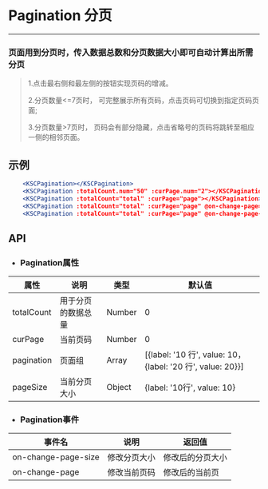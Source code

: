 # Pagination 分页
* * *

### 页面用到分页时，传入数据总数和分页数据大小即可自动计算出所需分页

> 1.点击最右侧和最左侧的按钮实现页码的增减。
>
> 2.分页数量<=7页时， 可完整展示所有页码，点击页码可切换到指定页码页面;
>
> 3.分页数量>7页时， 页码会有部分隐藏，点击省略号的页码将跳转至相应一侧的相邻页面。
>

## 示例
<div class='example' id="sample1" ></div>

```jsx
    <KSCPagination></KSCPagination>
    <KSCPagination :totalCount.num="50" :curPage.num="2"></KSCPagination>
    <KSCPagination :totalCount="total" :curPage="page"></KSCPagination>
    <KSCPagination :totalCount="total" :curPage="page" @on-change-page="changePage"></KSCPagination>
    <KSCPagination :totalCount="total" :curPage="page" @on-change-page-size="changePageSize"></KSCPagination>
```



## <div class='api'>API</div>
* ### Pagination属性
<table class="api-table">
    <thead>
        <tr>
            <th>属性</th>
            <th>说明</th>
            <th>类型</th>
            <th>默认值</th>
        </tr>
    </thead>
    <tbody>
        <tr>
            <td>totalCount</td>
            <td>用于分页的数据总量</td>
            <td>Number</td>
            <td>0</td>
        </tr>
        <tr>
            <td>curPage</td>
            <td>当前页码</td>
            <td>Number</td>
            <td>0</td>
        </tr>
        <tr>
            <td>pagination</td>
            <td>页面组</td>
            <td>Array</td>
            <td>[{label: '10 行', value: 10， {label: '20 行', value: 20}}]</td>
        </tr>
        <tr>
            <td>pageSize</td>
            <td>当前分页大小</td>
            <td>Object</td>
            <td>{label: '10行', value: 10}</td>
        </tr>
    </tbody>
</table>

* ### Pagination事件
<table class="api-table">
    <thead>
        <tr>
            <th>事件名</th>
            <th>说明</th>
            <th>返回值</th>
        </tr>
    </thead>
    <tbody>
        <tr>
            <td>on-change-page-size</td>
            <td>修改分页大小</td>
            <td>修改后的分页大小</td>
        </tr>
        <tr>
            <td>on-change-page</td>
            <td>修改当前页码</td>
            <td>修改后的当前页</td>
        </tr>
    </tbody>
</table>

